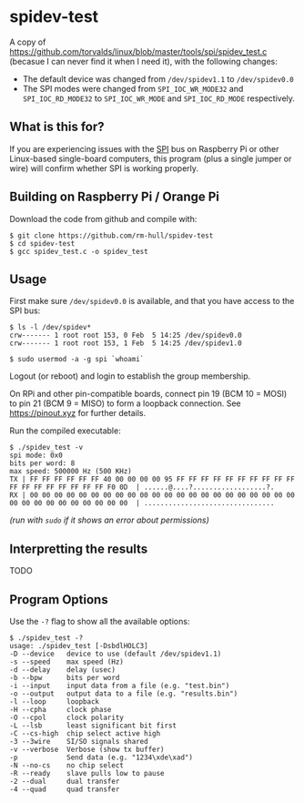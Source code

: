 # spidev-test

A copy of https://github.com/torvalds/linux/blob/master/tools/spi/spidev_test.c
(becasue I can never find it when I need it), with the following changes:

 * The default device was changed from `/dev/spidev1.1` to `/dev/spidev0.0`
 * The SPI modes were changed from `SPI_IOC_WR_MODE32` and `SPI_IOC_RD_MODE32` to
   `SPI_IOC_WR_MODE` and `SPI_IOC_RD_MODE` respectively.

## What is this for?

If you are experiencing issues with the [SPI](https://en.wikipedia.org/wiki/Serial_Peripheral_Interface_Bus) 
bus on Raspberry Pi or other Linux-based single-board computers, this program 
(plus a single jumper or wire) will confirm whether SPI is working properly.

## Building on Raspberry Pi / Orange Pi

Download the code from github and compile with:

    $ git clone https://github.com/rm-hull/spidev-test
    $ cd spidev-test
    $ gcc spidev_test.c -o spidev_test

## Usage

First make sure `/dev/spidev0.0` is available, and that you have access to the SPI
bus:

    $ ls -l /dev/spidev*
    crw------- 1 root root 153, 0 Feb  5 14:25 /dev/spidev0.0
    crw------- 1 root root 153, 1 Feb  5 14:25 /dev/spidev1.0

    $ sudo usermod -a -g spi `whoami`

Logout (or reboot) and login to establish the group membership.

On RPi and other pin-compatible boards, connect pin 19 (BCM 10 = MOSI) to
pin 21 (BCM 9 = MISO) to form a loopback connection. See https://pinout.xyz
for further details.

Run the compiled executable:

    $ ./spidev_test -v
    spi mode: 0x0
    bits per word: 8
    max speed: 500000 Hz (500 KHz)
    TX | FF FF FF FF FF FF 40 00 00 00 00 95 FF FF FF FF FF FF FF FF FF FF FF FF FF FF FF FF FF FF F0 0D  | ......@....?..................?.
    RX | 00 00 00 00 00 00 00 00 00 00 00 00 00 00 00 00 00 00 00 00 00 00 00 00 00 00 00 00 00 00 00 00  | ................................

_(run with `sudo` if it shows an error about permissions)_

## Interpretting the results

TODO

## Program Options

Use the `-?` flag to show all the available options:

    $ ./spidev_test -?
    usage: ./spidev_test [-DsbdlHOLC3]
    -D --device   device to use (default /dev/spidev1.1)
    -s --speed    max speed (Hz)
    -d --delay    delay (usec)
    -b --bpw      bits per word
    -i --input    input data from a file (e.g. "test.bin")
    -o --output   output data to a file (e.g. "results.bin")
    -l --loop     loopback
    -H --cpha     clock phase
    -O --cpol     clock polarity
    -L --lsb      least significant bit first
    -C --cs-high  chip select active high
    -3 --3wire    SI/SO signals shared
    -v --verbose  Verbose (show tx buffer)
    -p            Send data (e.g. "1234\xde\xad")
    -N --no-cs    no chip select
    -R --ready    slave pulls low to pause
    -2 --dual     dual transfer
    -4 --quad     quad transfer
